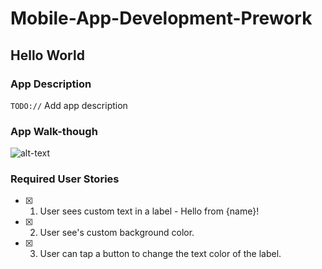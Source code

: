 # Mobile-App-Development-Prework


## Hello World

### App Description
`TODO://` Add app description

### App Walk-though


![alt-text](https://g.recordit.co/0jecpbvXew.gif)


### Required User Stories
- [x] 1. User sees custom text in a label - Hello from {name}!
- [x] 2. User see's custom background color.
- [x] 3. User can tap a button to change the text color of the label.
